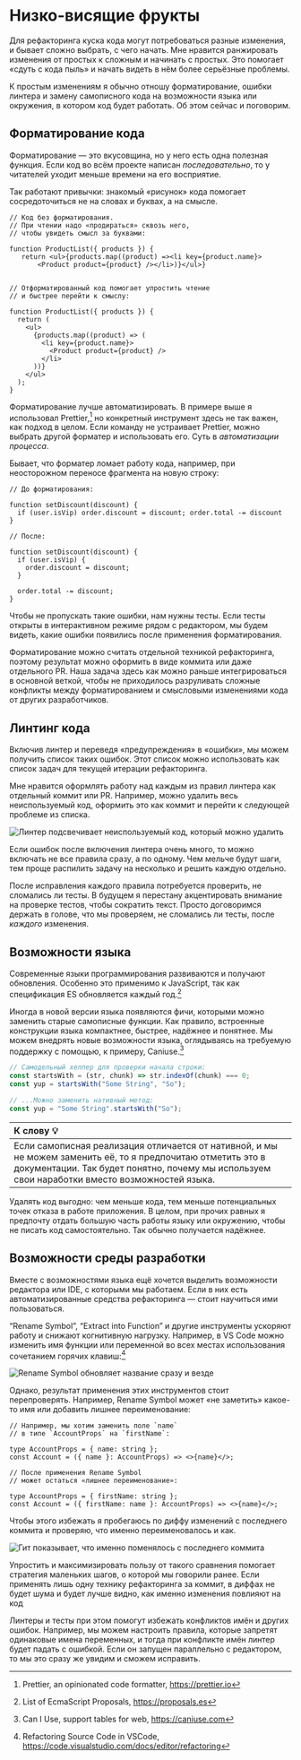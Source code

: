 # Низко-висящие фрукты

Для рефакторинга куска кода могут потребоваться разные изменения, и бывает сложно выбрать, с чего начать. Мне нравится ранжировать изменения от простых к сложным и начинать с простых. Это помогает «сдуть с кода пыль» и начать видеть в нём более серьёзные проблемы.

К простым изменениям я обычно отношу форматирование, ошибки линтера и замену самописного кода на возможности языка или окружения, в котором код будет работать. Об этом сейчас и поговорим.

## Форматирование кода

Форматирование — это вкусовщина, но у него есть одна полезная функция. Если код во всём проекте написан _последовательно_, то у читателей уходит меньше времени на его восприятие.

Так работают привычки: знакомый «рисунок» кода помогает сосредоточиться не на словах и буквах, а на смысле.

```
// Код без форматирования.
// При чтении надо «продираться» сквозь него,
// чтобы увидеть смысл за буквами:

function ProductList({ products }) {
   return <ul>{products.map((product) =><li key={product.name}>
       <Product product={product} /></li>)}</ul>}


// Отформатированный код помогает упростить чтение
// и быстрее перейти к смыслу:

function ProductList({ products }) {
  return (
    <ul>
      {products.map((product) => (
        <li key={product.name}>
          <Product product={product} />
        </li>
      ))}
    </ul>
  );
}
```

Форматирование лучше автоматизировать. В примере выше я использовал Prettier,[^prettier] но конкретный инструмент здесь не так важен, как подход в целом. Если команду не устраивает Prettier, можно выбрать другой форматер и использовать его. Суть в _автоматизации процесса_.

Бывает, что форматер ломает работу кода, например, при неосторожном переносе фрагмента на новую строку:

```
// До форматирования:

function setDiscount(discount) {
  if (user.isVip) order.discount = discount; order.total -= discount
}

// После:

function setDiscount(discount) {
  if (user.isVip) {
    order.discount = discount;
  }

  order.total -= discount;
}
```

Чтобы не пропускать такие ошибки, нам нужны тесты. Если тесты открыты в интерактивном режиме рядом с редактором, мы будем видеть, какие ошибки появились после применения форматирования.

Форматирование можно считать отдельной техникой рефакторинга, поэтому результат можно оформить в виде коммита или даже отдельного PR. Наша задача здесь как можно раньше интегрироваться в основной веткой, чтобы не приходилось разруливать сложные конфликты между форматированием и смысловыми изменениями кода от других разработчиков.

## Линтинг кода

Включив линтер и переведя «предупреждения» в «ошибки», мы можем получить список таких ошибок. Этот список можно использовать как список задач для текущей итерации рефакторинга.

Мне нравится оформлять работу над каждым из правил линтера как отдельный коммит или PR. Например, можно удалить весь неиспользуемый код, оформить это как коммит и перейти к следующей проблеме из списка.

![Линтер подсвечивает неиспользуемый код, который можно удалить](../images/05-linter.png)

Если ошибок после включения линтера очень много, то можно включать не все правила сразу, а по одному. Чем мельче будут шаги, тем проще распилить задачу на несколько и решить каждую отдельно.

После исправления каждого правила потребуется проверить, не сломались ли тесты. В будущем я перестану акцентировать внимание на проверке тестов, чтобы сократить текст. Просто договоримся держать в голове, что мы проверяем, не сломались ли тесты, после _каждого_ изменения.

## Возможности языка

Современные языки программирования развиваются и получают обновления. Особенно это применимо к JavaScript, так как спецификация ES обновляется каждый год.[^proposals]

Иногда в новой версии языка появляются фичи, которыми можно заменить старые самописные функции. Как правило, встроенные конструкции языка компактнее, быстрее, надёжнее и понятнее. Мы можем внедрять новые возможности языка, оглядываясь на требуемую поддержку с помощью, к примеру, Caniuse.[^caniuse]

```js
// Самодельный хелпер для проверки начала строки:
const startsWith = (str, chunk) => str.indexOf(chunk) === 0;
const yup = startsWith("Some String", "So");

// ...Можно заменить нативный метод:
const yup = "Some String".startsWith("So");
```

| К слову 💡                                                                                                                                                                                                    |
| :------------------------------------------------------------------------------------------------------------------------------------------------------------------------------------------------------------ |
| Если самописная реализация отличается от нативной, и мы не можем заменить её, то я предпочитаю отметить это в документации. Так будет понятно, почему мы используем свои наработки вместо возможностей языка. |

Удалять код выгодно: чем меньше кода, тем меньше потенциальных точек отказа в работе приложения. В целом, при прочих равных я предпочту отдать большую часть работы языку или окружению, чтобы не писать код самостоятельно. Так обычно получается надёжнее.

## Возможности среды разработки

Вместе с возможностями языка ещё хочется выделить возможности редактора или IDE, с которыми мы работаем. Если в них есть автоматизированные средства рефакторинга — стоит научиться ими пользоваться.

“Rename Symbol”, “Extract into Function” и другие инструменты ускоряют работу и снижают когнитивную нагрузку. Например, в VS Code можно изменить имя функции или переменной во всех местах использования сочетанием горячих клавиш:[^vscode]

![Rename Symbol обновляет название сразу и везде](../images/05-rename-symbol.png)

Однако, результат применения этих инструментов стоит перепроверять. Например, Rename Symbol может «не заметить» какое-то имя или добавить лишнее переименование:

```tsx
// Например, мы хотим заменить поле `name`
// в типе `AccountProps` на `firstName`:

type AccountProps = { name: string };
const Account = ({ name }: AccountProps) => <>{name}</>;

// После применения Rename Symbol
// может остаться «лишнее переименование»:

type AccountProps = { firstName: string };
const Account = ({ firstName: name }: AccountProps) => <>{name}</>;
```

Чтобы этого избежать я пробегаюсь по диффу изменений с последнего коммита и проверяю, что именно переименовалось и как.

![Гит показывает, что именно поменялось с последнего коммита](../images/05-git-diff.png)

Упростить и максимизировать пользу от такого сравнения помогает стратегия маленьких шагов, о которой мы говорили ранее. Если применять лишь одну технику рефакторинга за коммит, в диффах не будет шума и будет лучше видно, как именно изменения повлияют на код

Линтеры и тесты при этом помогут избежать конфликтов имён и других ошибок. Например, мы можем настроить правила, которые запретят одинаковые имена переменных, и тогда при конфликте имён линтер будет падать с ошибкой. Если он запущен параллельно с редактором, то мы это сразу же увидим и сможем исправить.

[^prettier]: Prettier, an opinionated code formatter, https://prettier.io
[^proposals]: List of EcmaScript Proposals, https://proposals.es
[^caniuse]: Can I Use, support tables for web, https://caniuse.com
[^vscode]: Refactoring Source Code in VSCode, https://code.visualstudio.com/docs/editor/refactoring
